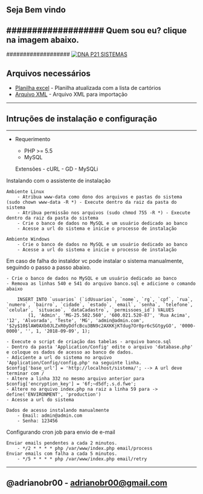 Seja Bem vindo 
---------------------------------------

###################
Quem sou eu? clique na imagem abaixo.
---------------------------------------
###################
[![DNA P21 SISTEMAS](http://lounge.obviousmag.org/um_ponto_no_infinito/quem-sou-eu.jpg)](https://www.youtube.com/watch?v=TygQWqYeHAc&feature=youtu.be)

## Arquivos necessários
 * [Planilha excel](https://github.com/p21sistemas/vikings/blob/master/Cart%C3%B3rios.xlsx) - Planilha atualizada com a lista de cartórios
 * [Arquivo XML](https://github.com/p21sistemas/vikings/blob/master/Cart%C3%B3rios-CNJ.xml) - Arquivo XML para importação

************
Intruções de instalação e configuração
---------------------------------------
************



* Requerimento

    - PHP >= 5.5
    - MySQL

    Extensões 
        - cURL
        - GD
        - MySQLi

Instalando com o assistente de instalação

    Ambiente Linux 
        - Atribua www-data como dono dos arquivos e pastas do sistema (sudo chown www-data -R *) - Execute dentro da raiz da pasta do sistema 
        - Atribua permissão nos arquivos (sudo chmod 755 -R *) - Execute dentro da raiz da pasta do sistema 
        - Crie o banco de dados no MySQL e um usuário dedicado ao banco
        - Acesse a url do sistema e inicie o processo de instalação

    Ambiente Windows
        - Crie o banco de dados no MySQL e um usuário dedicado ao banco
        - Acesse a url do sistema e inicie o processo de instalação

Em caso de falha do instaldor vc pode instalar o sistema manualmente, seguindo o passo a passo abaixo.

    - Crie o banco de dados no MySQL e um usuário dedicado ao banco
    - Remova as linhas 540 e 541 do arquivo banco.sql e adicione o comando abaixo

        INSERT INTO `usuarios` (`idUsuarios`, `nome`, `rg`, `cpf`, `rua`, `numero`, `bairro`, `cidade`, `estado`, `email`, `senha`, `telefone`, `celular`, `situacao`, `dataCadastro`, `permissoes_id`) VALUES
            (1, 'Admin', 'MG-25.502.560', '600.021.520-87', 'Rua Acima', '12', 'Alvorada', 'Teste', 'MG', 'admin@admin.com', '$2y$10$lAW0AXb0JLZxR0yDdfcBcu3BN9c2AXKKjKTdug7Or0pr6cSGtgyGO', '0000-0000', '', 1, '2018-09-09', 1);
    
    - Execute o script de criação das tabelas - arquivo banco.sql 
    - Dentro da pasta 'Application/Config' edite o arquivo 'database.php' e coloque os dados de acesso ao banco de dados.     
    - Adiciente a url do sistema no arquivo 'Application/Config/config.php' na seguinte linha.  $config['base_url']	= 'http://localhost/sistema/'; --> A url deve terminar com /
    - Altere a linha 332 no mesmo arquivo anterior para $config['encryption_key'] = '6f;~d5df;.s.d.fwe';
    - Altere no arquivo index.php na raiz a linha 59 para -> define('ENVIRONMENT', 'production')
    - Acesse a url do sistema

    Dados de acesso instalando manualmente
        - Email: admin@admin.com
        - Senha: 123456


Configurando cron job para envio de e-mail 

    Enviar emails pendentes a cada 2 minutos.
        - */2 * * * * php /var/www/index.php email/process
    Enviar emails com falha a cada 5 minutos.
        - */5 * * * * php /var/www/index.php email/retry





----------------------------------------
@adrianobr00 - adrianobr00@gmail.com
----------------------------------------



